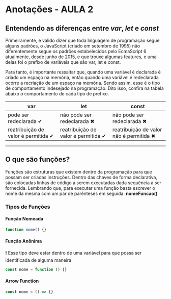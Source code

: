 <h1>Anotações - AULA 2</h1>

<h2>Entendendo as diferenças entre <i>var</i>, <i>let</i> e <i>const</i></h2>

<p>Primeiramente, é válido dizer que toda linguagem de programação segue alguns padrões, o JavaScript (criado em setembro de 1995) não diferentemente segue os padrões estabelecidos pelo EcmaScript 6 atualmente, desde junho de 2015, e que trouxe algumas features, e uma delas foi o prefixo de variáveis que são var, let e const. </p>

<p>Para tanto, é importante ressaltar que, quando uma variável é declarada é criado um espaço na memória, então quando uma variável é redeclarada ocorre a recriação de um espaço na memória. Sendo assim, esse é o tipo de comportamento indesejado na programação. Dito isso, confira na tabela abaixo o comportamento de cada tipo de prefixo.</p>

| var                                 | let                                 | const                                   |
| ----------------------------------- | ----------------------------------- | --------------------------------------- |
| pode ser redeclarada ✔              | não pode ser redeclarada ✖          | não pode ser redeclarada ✖              |
| reatribuição de valor é permitida ✔ | reatribuição de valor é permitida ✔ | reatribuição de valor não é permitida ✖ |

<hr>

<h2>O que são funções?</h2>
<p>Funções são estruturas que existem dentro da programação para que possam ser criadas instruções. Dentro das chaves de forma declarativa, são colocadas linhas de código a serem executadas dada sequência a ser fornecida. Lembrando que, para executar uma função basta escrever o nome da mesma com um par de parênteses em seguida: <b>nomeFuncao()</b> </p>

<h3> Tipos de Funções</h3>

<h4>Função Nomeada</h4>

```javascript
function nome() {}
```

<h4>Função Anônima</h4>
<p> ❗ Esse tipo deve estar dentro de uma variável para que possa ser identificada de alguma maneira </p>

```javascript
const nome = function () {}
```

<h4>Arrow Function</h4>

```javascript
const nome = () => {}
```
